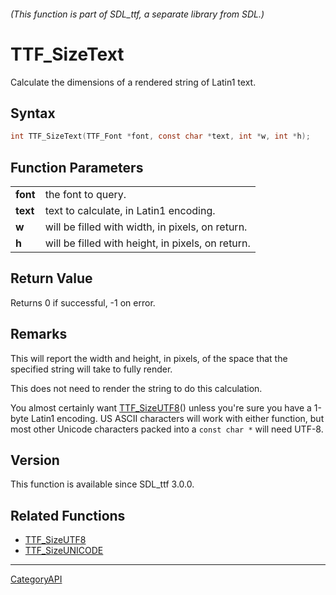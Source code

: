 ###### (This function is part of SDL_ttf, a separate library from SDL.)
# TTF_SizeText

Calculate the dimensions of a rendered string of Latin1 text.

## Syntax

```c
int TTF_SizeText(TTF_Font *font, const char *text, int *w, int *h);

```

## Function Parameters

|              |                                                   |
| ------------ | ------------------------------------------------- |
| **font**     | the font to query.                                |
| **text**     | text to calculate, in Latin1 encoding.            |
| **w**        | will be filled with width, in pixels, on return.  |
| **h**        | will be filled with height, in pixels, on return. |

## Return Value

Returns 0 if successful, -1 on error.

## Remarks

This will report the width and height, in pixels, of the space that the
specified string will take to fully render.

This does not need to render the string to do this calculation.

You almost certainly want [TTF_SizeUTF8](TTF_SizeUTF8.md)() unless you're sure
you have a 1-byte Latin1 encoding. US ASCII characters will work with
either function, but most other Unicode characters packed into a `const
char *` will need UTF-8.

## Version

This function is available since SDL_ttf 3.0.0.

## Related Functions

* [TTF_SizeUTF8](TTF_SizeUTF8.md)
* [TTF_SizeUNICODE](TTF_SizeUNICODE.md)

----
[CategoryAPI](CategoryAPI.md)
